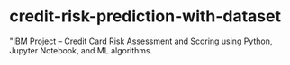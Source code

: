 # credit-risk-prediction-with-dataset
"IBM Project – Credit Card Risk Assessment and Scoring using Python, Jupyter Notebook, and ML algorithms.
